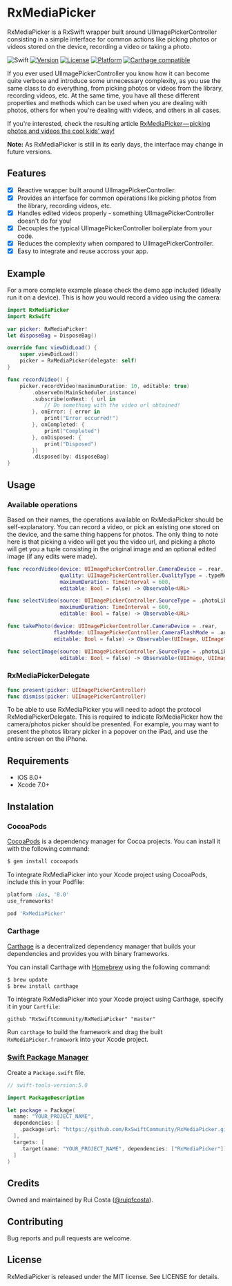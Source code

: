 # RxMediaPicker

RxMediaPicker is a RxSwift wrapper built around UIImagePickerController consisting in a simple interface for common actions like picking photos or videos stored on the device, recording a video or taking a photo.

![Swift](https://img.shields.io/badge/Swift-4.2-orange.svg)
[![Version](https://img.shields.io/cocoapods/v/RxMediaPicker.svg?style=flat)](http://cocoapods.org/pods/RxMediaPicker)
[![License](https://img.shields.io/cocoapods/l/RxMediaPicker.svg?style=flat)](http://cocoapods.org/pods/RxMediaPicker)
[![Platform](https://img.shields.io/cocoapods/p/RxMediaPicker.svg?style=flat)](http://cocoapods.org/pods/RxMediaPicker)
[![Carthage compatible](https://img.shields.io/badge/Carthage-compatible-4BC51D.svg?style=flat)](https://github.com/Carthage/Carthage)

If you ever used UIImagePickerController you know how it can become quite verbose and introduce some unnecessary complexity, as you use the same class to do everything, from picking photos or videos from the library, recording videos, etc. At the same time, you have all these different properties and methods which can be used when you are dealing with photos, others for when you're dealing with videos, and others in all cases.

If you're interested, check the resulting article [RxMediaPicker — picking photos and videos the cool kids’ way!](https://medium.com/@ruipfcosta/rxmediapicker-picking-photos-and-videos-the-cool-kids-way-4df81df0c778#.1wq0xp99o)

**Note:** As RxMediaPicker is still in its early days, the interface may change in future versions. 

## Features

- [x] Reactive wrapper built around UIImagePickerController.
- [x] Provides an interface for common operations like picking photos from the library, recording videos, etc.
- [x] Handles edited videos properly - something UIImagePickerController doesn't do for you!
- [x] Decouples the typical UIImagePickerController boilerplate from your code.
- [x] Reduces the complexity when compared to UIImagePickerController.
- [x] Easy to integrate and reuse accross your app.

## Example

For a more complete example please check the demo app included (ideally run it on a device). This is how you would record a video using the camera:

```swift
import RxMediaPicker
import RxSwift

var picker: RxMediaPicker!
let disposeBag = DisposeBag()

override func viewDidLoad() {
    super.viewDidLoad()
    picker = RxMediaPicker(delegate: self)
}

func recordVideo() {
    picker.recordVideo(maximumDuration: 10, editable: true)
        .observeOn(MainScheduler.instance)
        .subscribe(onNext: { url in
            // Do something with the video url obtained!
        }, onError: { error in
            print("Error occurred!")
        }, onCompleted: {
            print("Completed")
        }, onDisposed: {
            print("Disposed")
        })
        .disposed(by: disposeBag)
}
```

## Usage

### Available operations

Based on their names, the operations available on RxMediaPicker should be self-explanatory. You can record a video, or pick an existing one stored on the device, and the same thing happens for photos. The only thing to note here is that picking a video will get you the video url, and picking a photo will get you a tuple consisting in the original image and an optional edited image (if any edits were made).

```swift
func recordVideo(device: UIImagePickerController.CameraDevice = .rear, 
                 quality: UIImagePickerController.QualityType = .typeMedium, 
                 maximumDuration: TimeInterval = 600,
                 editable: Bool = false) -> Observable<URL>
```

```swift
func selectVideo(source: UIImagePickerController.SourceType = .photoLibrary, 
                 maximumDuration: TimeInterval = 600,
                 editable: Bool = false) -> Observable<URL>
```

```swift
func takePhoto(device: UIImagePickerController.CameraDevice = .rear, 
               flashMode: UIImagePickerController.CameraFlashMode = .auto, 
               editable: Bool = false) -> Observable<(UIImage, UIImage?)>
```

```swift
func selectImage(source: UIImagePickerController.SourceType = .photoLibrary, 
                 editable: Bool = false) -> Observable<(UIImage, UIImage?)>
```

### RxMediaPickerDelegate

```swift
func present(picker: UIImagePickerController)
func dismiss(picker: UIImagePickerController) 
```

To be able to use RxMediaPicker you will need to adopt the protocol RxMediaPickerDelegate. This is required to indicate RxMediaPicker how the camera/photos picker should be presented. For example, you may want to present the photos library picker in a popover on the iPad, and use the entire screen on the iPhone.


## Requirements

* iOS 8.0+
* Xcode 7.0+

## Instalation

### CocoaPods

[CocoaPods](https://cocoapods.org/) is a dependency manager for Cocoa projects. You can install it with the following command:

```bash
$ gem install cocoapods
```

To integrate RxMediaPicker into your Xcode project using CocoaPods, include this in your Podfile:

```ruby
platform :ios, '8.0'
use_frameworks!

pod 'RxMediaPicker'
```

### Carthage

[Carthage](https://github.com/Carthage/Carthage) is a decentralized dependency manager that builds your dependencies and provides you with binary frameworks.

You can install Carthage with [Homebrew](http://brew.sh/) using the following command:

```bash
$ brew update
$ brew install carthage
```

To integrate RxMediaPicker into your Xcode project using Carthage, specify it in your `Cartfile`:

```ogdl
github "RxSwiftCommunity/RxMediaPicker" "master"
```

Run `carthage` to build the framework and drag the built `RxMediaPicker.framework` into your Xcode project.

### [Swift Package Manager](https://github.com/apple/swift-package-manager)

Create a `Package.swift` file.

```swift
// swift-tools-version:5.0

import PackageDescription

let package = Package(
  name: "YOUR_PROJECT_NAME",
  dependencies: [
    .package(url: "https://github.com/RxSwiftCommunity/RxMediaPicker.git", from: "2.0.0")
  ],
  targets: [
    .target(name: "YOUR_PROJECT_NAME", dependencies: ["RxMediaPicker"])
  ]
)
```

## Credits

Owned and maintained by Rui Costa ([@ruipfcosta](https://twitter.com/ruipfcosta)). 

## Contributing

Bug reports and pull requests are welcome.

## License

RxMediaPicker is released under the MIT license. See LICENSE for details.
